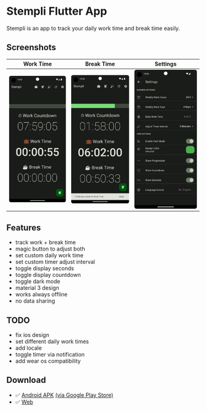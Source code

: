 # Stempli Flutter App

Stempli is an app to track your daily work time and break time easily.

## Screenshots

Work Time | Break Time | Settings
:-:|:-:|:-:
![Screenshot](screenshots/1.png) | ![Screenshot](screenshots/2.png) | ![Screenshot](screenshots/3.png)

## Features

- track work + break time
- magic button to adjust both
- set custom daily work time
- set custom timer adjust interval
- toggle display seconds
- toggle display countdown
- toggle dark mode
- material 3 design
- works always offline
- no data sharing

## TODO

- fix ios design
- set different daily work times
- add locale
- toggle timer via notification
- add wear os compatibility

## Download

- ✅ [Android APK](https://github.com/mirkoole/Stempli-Flutter-App/releases/download/v1.2.2/app-release.apk) [(via Google Play Store)](https://play.google.com/store/apps/details?id=net.codepunks.stempli)
- ✅ [Web](https://mirkoole.github.io/Stempli-Flutter-App/)
